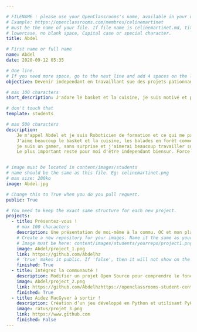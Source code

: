 ```yaml
---

# FILENAME : please use your OpenClassrooms's name, available in your url.
# Example: https://openclassrooms.com/membres/celinemartinet
# must be the name of your file. If file name is celinemartinet.md, title is celinemartinet.
# lowercase, no blank space, Capital case or special character.
title: Abdel

# First name or full name
name: Abdel
date: 2020-09-12 05:35

# One line.
# If you need more space, go to the next line and add 4 spaces on the left, as in 'description'.
objective: Devenir independant en travaillant sue des projets pationnant de n'import où.

# max 100 characters
short_description: J'adore le basket et la cuisine, je suis motivé et près à apprendre au sein de cette communauté.

# don't touch that
template: students

# max 500 characters
description:
    Je m'appel Abdel et je suis Roboticien de formation et ce qui me pationne ce sont les drones !!(Sans le coté skynet biensur XD !).
    J'aime beaucoup le basket et la cuisine, les balades en forêt comme les sortie en mer(quand c'est possible).
    je suis un gamer, sans surprise et j'aimerai beaucoup travailler sur des projets impliquant la robotique et les jeux video.
    Le plus important reste pour moi d'étre independant biensur. Force et courage à vous tous !!!


# image must be located in content/images/students
# name should be the same as this file. Eg: celinemartinet.png
# max size: 200ko
image: Abdel.jpg

# Change this to True when you do you pull request.
public: True

# You need to keep the exact same structure for each new project.
projects:
  - title: Présentez-vous !
    # max 100 characters
    description: Une présentation de moi-même à la commu. OC et mon planning de formation.
    # Create a new repository for your images. Name it the same as your nickname and profile picture.
    # Image must be here: content/images/students/yourrepo/project1.png
    image: Abdel/project_1.png
    link: https://github.com/Abdelhz
    # 'true' makes it public. If 'false', then it will not show on the website.
    finished: True
  - title: Intégrez la communauté !
    description: Modifier un projet Open Source pour comprendre le fonctionnement de Git, de Github et des pull requests.
    image: Abdel/project_2.png
    link: https://github.com/Abdelhzhttps://openclassrooms-student-center.github.io/presentation/students/ratus.html
    finished: True
  - title: Aidez MacGyver à sortir !
    description: Création d’un jeu développé en Python et utilisant PyGame.
    image: ratus/projet_3.png
    link: https://www.github.com
    finished: False
---
```

